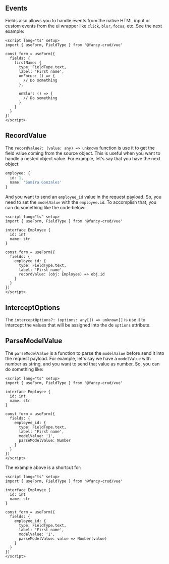 ## Events

Fields also allows you to handle events from the native HTML input or custom events from the ui wrapper like `click`, `blur`, `focus`, etc. See the next example:

```vue
<script lang="ts" setup>
import { useForm, FieldType } from '@fancy-crud/vue'

const form = useForm({
  fields: {
    firstName: {
      type: FieldType.text,
      label: 'First name',
      onFocus: () => {
        // Do something
      },

      onBlur: () => {
        // Do something
      }
    }
  }
})
</script>
```

## RecordValue

The `recordValue?: (value: any) => unknown` function is use it to get the field value coming from the source object. This is useful when you want to handle a nested object value. For example, let's say that you have the next object:

```ts
employee: {
  id: 1,
  name: 'Samira Gonzales'
}
```

And you want to send an `employee_id` value in the request payload. So, you need to set the `modelValue` with the `employee.id`. To accomplish that, you can do something like the code below:

```vue
<script lang="ts" setup>
import { useForm, FieldType } from '@fancy-crud/vue'

interface Employee {
  id: int
  name: str
}

const form = useForm({
  fields: {
    employee_id: {
      type: FieldType.text,
      label: 'First name',
      recordValue: (obj: Employee) => obj.id
    }
  }
})
</script>
```

## InterceptOptions

The `interceptOptions?: (options: any[]) => unknown[]` is use it to intercept the values that will be assigned into the de `options` attribute.

## ParseModelValue

The `parseModelValue` is a function to parse the `modelValue` before send it into the request payload. For example, let's say we have a `modelValue` with number as string, and you want to send that value as number. So, you can do something like:

```vue
<script lang="ts" setup>
import { useForm, FieldType } from '@fancy-crud/vue'

interface Employee {
  id: int
  name: str
}

const form = useForm({
  fields: {
    employee_id: {
      type: FieldType.text,
      label: 'First name',
      modelValue: '1',
      parseModelValue: Number
    }
  }
})
</script>
```

The example above is a shortcut for:

```vue
<script lang="ts" setup>
import { useForm, FieldType } from '@fancy-crud/vue'

interface Employee {
  id: int
  name: str
}

const form = useForm({
  fields: {
    employee_id: {
      type: FieldType.text,
      label: 'First name',
      modelValue: '1',
      parseModelValue: value => Number(value)
    }
  }
})
</script>
```
